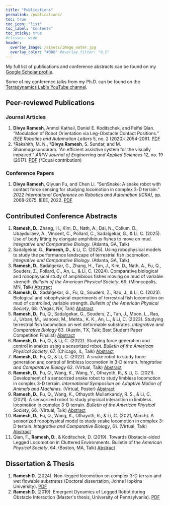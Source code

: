 ```yaml
---
title: "Publications"
permalink: /publications/
toc: true
toc_icon: "list"
toc_label: "Contents"
toc_sticky: true
#classes: wide
header:
  overlay_image: /assets/Image_water.jpg
  overlay_color: "#000" #overlay_filter: "0.5"
---
```


My full list of publications and conference abstracts can be found on my [Google Scholar profile](https://scholar.google.com/citations?user=sdDxVQoAAAAJ&hl=en).

Some of my conference talks from my Ph.D. can be found on the [Terradynamics Lab's YouTube channel](https://www.youtube.com/@terradynamicslab).

## Peer-reviewed Publications

### Journal Articles

1. **Divya Ramesh**, Anmol Kathail, Daniel E. Koditschek, and Feifei Qian. ”Modulation of Robot Orientation via Leg-Obstacle
Contact Positions.” *IEEE Robotics and Automation Letters* 5, no. 2 (2020): 2054-2061. [PDF](https://ieeexplore.ieee.org/stamp/stamp.jsp?tp=&arnumber=8977332)
2. †Rakshith, M. N., †**Divya Ramesh**, S. Sundar, and M. Shanmugasundaram. ”An efficient assistive system for the visually impaired.”
*ARPN Journal of Engineering and Applied Sciences* 12, no. 19 (2017). [PDF](https://www.arpnjournals.org/jeas/research_papers/rp_2017/jeas_1017_6390.pdf) (†Equal contribution)

### Conference Papers

1. **Divya Ramesh**, Qiyuan Fu, and Chen Li. ”SenSnake: A snake robot with contact force sensing for studying locomotion in
complex 3-D terrain.” *2022 International Conference on Robotics and Automation (ICRA)*, pp. 2068-2075. IEEE, 2022. [PDF](https://ieeexplore.ieee.org/stamp/stamp.jsp?tp=&arnumber=9812159)

## Contributed Conference Abstracts

1. **Ramesh, D.**, Zhang, H., Kim, D., Nath, A., Dai, N., Collum, D., Ubaydullaev, A., Vincent, C., Pollard, C., Sadalgekar, G., & Li,
C. (2025). Use of body lifting by elongate amphibious fishes to move on mud. *Integrative and Comparative Biology*. (Atlanta,
GA, Talk)
2. Sadalgekar, G., **Ramesh, D.**, & Li, C. (2025). Using robophysical models to study the performance landscape of terrestrial fish
locomotion. *Integrative and Comparative Biology*. (Atlanta, GA, Talk)
3. **Ramesh, D.**, Sadalgekar, G., Zhang, H., Tan, J., Kim, D., Nath, A., Fu, Q., Souders, Z., Pollard, C., An, L., & Li, C. (2024).
Comparative biological and robophysical study of amphibious fishes moving on mud of variable strength. *Bulletin of the American
Physical Society*, 69. (Minneapolis, MN, Talk) [Abstract](https://meetings.aps.org/Meeting/MAR24/Session/G38.12)
3. **Ramesh, D.**, Sadalgekar, G., Fu, Q., Souders, Z., Rao, J., & Li, C. (2023). Biological and robophysical experiments of terrestrial
fish locomotion on mud of controlled, variable strength. *Bulletin of the American Physical Society*, 68. (Vegas, NV, Talk) [Abstract](https://meetings.aps.org/Meeting/MAR23/Session/S10.11)
3. **Ramesh, D.**, Fu, Q., Sadalgekar, G., Souders, Z., Tan, J., Moon, L., Rao, J., Urban, M., Ivanova, M., Mehta., K. K., An, L., & Li,
C. (2023). Studying terrestrial fish locomotion on wet deformable substrates. *Integrative and Comparative Biology* 63. (Austin,
TX, Talk; Best Student Paper Competition Finalist) [Abstract](https://www.xcdsystem.com/sicb/program/5X9OIbU/index.cfm?pgid=377&sid=9037&abid=33132)
3. **Ramesh, D.**, Fu, Q., & Li, C. (2022). Studying force generation and control in snakes using a sensorized robot. *Bulletin of the
American Physical Society*, 67. (Chicago, IL, Talk) [Abstract](https://meetings.aps.org/Meeting/MAR22/Session/K03.12)
3. **Ramesh, D.**, Fu, Q., & Li, C. (2022). A snake robot to study force generation and control of limbless locomotion in 3-D terrain.
*Integrative and Comparative Biology* 62. (Virtual, Talk) [Abstract](https://sicb.burkclients.com/meetings/2022/schedule/abstractdetails.php?id=514)
3. **Ramesh, D.**, Fu, Q., Wang, K., Wang, Y., Othayoth, R., & Li, C. (2021). Development of a sensorized snake robot to study
limbless locomotion in complex 3-D terrain. *International Symposium on Adaptive Motion of Animals and Machines*. (Virtual,
Poster) [Abstract](https://web.archive.org/web/20220725212059id_/https:/ir.library.osaka-u.ac.jp/repo/ouka/all/84885/s60b5360e27c7d.pdf)
3. **Ramesh, D.**, Fu, Q., Wang, K., Othayoth Mullankandy, R. S., & Li, C. (2021). A sensorized robot to study physical interaction in
limbless locomotion in complex 3-D terrain. *Bulletin of the American Physical Society*, 66. (Virtual, Talk) [Abstract](https://meetings.aps.org/Meeting/MAR21/Session/R14.6)
3. **Ramesh, D.**, Fu, Q., Wang, K., Othayoth, R., & Li, C. (2021, March). A sensorized robophysical model to study snake locomotion
in complex 3-D terrain. *Integrative and Comparative Biology*, 61. (Virtual, Talk) [Abstract](https://sicb.org/abstracts/a-sensorized-robophysical-model-to-study-snake-locomotion-in-complex-3-d-terrain/)
3. Qian, F., **Ramesh, D.**, & Koditschek, D. (2019). Towards Obstacle-aided Legged Locomotion in Cluttered Environments. Bulletin
of the *American Physical Society*, 64. (Boston, MA, Talk) [Abstract](https://meetings.aps.org/Meeting/MAR19/Session/S64.14)

## Dissertation & Thesis

1. **Ramesh D.** (2024). Non-legged locomotion on complex 3-D terrain and wet flowable substrates (Doctoral dissertation, Johns Hopkins University). [PDF](https://jscholarship.library.jhu.edu/items/034d9c8b-dec8-44cb-9077-23ca4cdfb74e)
2. **Ramesh D.** (2019). Emergent Dynamics of Legged Robot during Obstacle Interaction (Master's thesis, University of Pennsylvania). [PDF](https://find.library.upenn.edu/catalog/9977572430803681?hld_id=22597515380003681)
